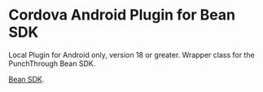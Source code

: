 Cordova Android Plugin for Bean SDK
===

Local Plugin for Android only, version 18 or greater. Wrapper class for the PunchThrough Bean SDK.

[Bean SDK](https://github.com/PunchThrough/Bean-Android-SDK).

